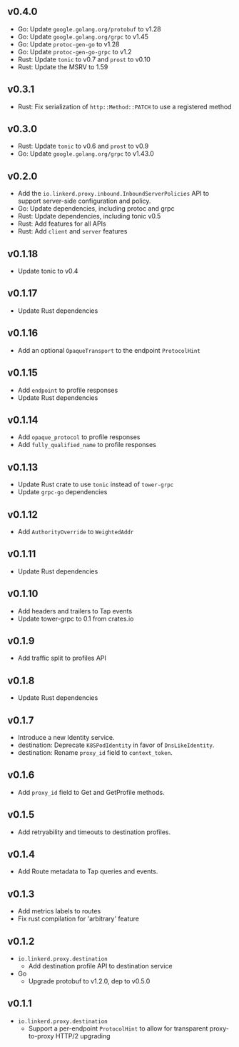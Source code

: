 ## v0.4.0

* Go: Update `google.golang.org/protobuf` to v1.28
* Go: Update `google.golang.org/grpc` to v1.45
* Go: Update `protoc-gen-go` to v1.28
* Go: Update `protoc-gen-go-grpc` to v1.2
* Rust: Update `tonic` to v0.7 and `prost` to v0.10
* Rust: Update the MSRV to 1.59

## v0.3.1

* Rust: Fix serialization of `http::Method::PATCH` to use a registered method

## v0.3.0

* Rust: Update `tonic` to v0.6 and `prost` to v0.9
* Go: Update `google.golang.org/grpc` to v1.43.0

## v0.2.0

* Add the `io.linkerd.proxy.inbound.InboundServerPolicies` API to support server-side configuration
  and policy.
* Go: Update dependencies, including protoc and grpc
* Rust: Update dependencies, including tonic v0.5
* Rust: Add features for all APIs
* Rust: Add `client` and `server` features

## v0.1.18

* Update tonic to v0.4

## v0.1.17

* Update Rust dependencies

## v0.1.16

* Add an optional `OpaqueTransport` to the endpoint `ProtocolHint`

## v0.1.15

* Add `endpoint` to profile responses
* Update Rust dependencies

## v0.1.14

* Add `opaque_protocol` to profile responses
* Add `fully_qualified_name` to profile responses

## v0.1.13

* Update Rust crate to use `tonic` instead of `tower-grpc`
* Update `grpc-go` dependencies

## v0.1.12

* Add `AuthorityOverride` to  `WeightedAddr`

## v0.1.11

* Update Rust dependencies

## v0.1.10

* Add headers and trailers to Tap events
* Update tower-grpc to 0.1 from crates.io

## v0.1.9

* Add traffic split to profiles API

## v0.1.8

* Update Rust dependencies

## v0.1.7

* Introduce a new Identity service.
* destination: Deprecate `K8SPodIdentity` in favor of `DnsLikeIdentity`.
* destination: Rename `proxy_id` field to `context_token`.

## v0.1.6

* Add `proxy_id` field to Get and GetProfile methods.

## v0.1.5

* Add retryability and timeouts to destination profiles.

## v0.1.4

* Add Route metadata to Tap queries and events.

## v0.1.3

* Add metrics labels to routes
* Fix rust compilation for 'arbitrary' feature

## v0.1.2

* `io.linkerd.proxy.destination`
  * Add destination profile API to destination service
* Go
  * Upgrade protobuf to v1.2.0, dep to v0.5.0

## v0.1.1

* `io.linkerd.proxy.destination`
  * Support a per-endpoint `ProtocolHint` to allow for transparent
    proxy-to-proxy HTTP/2 upgrading
